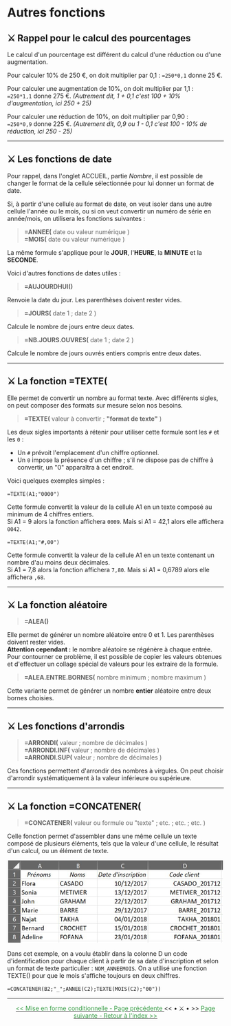 # Autres fonctions

## ⚔️ Rappel pour le calcul des pourcentages

Le calcul d'un pourcentage est différent du calcul d'une réduction ou d'une augmentation.

Pour calculer 10% de 250 €, on doit multiplier par 0,1 : <code>=250*0,1</code> donne 25 €.

Pour calculer une augmentation de 10%, on doit multiplier par 1,1 : <br>
  <code>=250*1,1</code> donne 275 €. *(Autrement dit, 1 + 0,1 c'est 100 + 10% d'augmentation, ici 250 + 25)*

Pour calculer une réduction de 10%, on doit multiplier par 0,90 : <br>
  <code>=250*0,9</code> donne 225 €. *(Autrement dit, 0,9 ou 1 - 0,1 c'est 100 - 10% de réduction, ici 250 - 25)*

* * *

## ⚔️ Les fonctions de date

Pour rappel, dans l'onglet ACCUEIL, partie *Nombre*, il est possible de changer le format de la cellule sélectionnée pour lui donner un format de date.

Si, à partir d'une cellule au format de date, on veut isoler dans une autre cellule l'année ou le mois, ou si on veut convertir un numéro de série en année/mois, on utilisera les fonctions suivantes :

> **=ANNEE(** date ou valeur numérique ) <br>
> **=MOIS(** date ou valeur numérique ) 

La même formule s'applique pour le **JOUR**, l'**HEURE**, la **MINUTE** et la **SECONDE**.



Voici d'autres fonctions de dates utiles :

> **=AUJOURDHUI()**

Renvoie la date du jour. Les parenthèses doivent rester vides.

> **=JOURS(** date 1 ; date 2 )

Calcule le nombre de jours entre deux dates.

> **=NB.JOURS.OUVRES(** date 1 ; date 2 )

Calcule le nombre de jours ouvrés entiers compris entre deux dates.

* * *

## ⚔️ La fonction =TEXTE(

Elle permet de convertir un nombre au format texte. Avec différents sigles, on peut composer des formats sur mesure selon nos besoins.

> **=TEXTE(** valeur à convertir ; **"**format de texte**"** ) 

Les deux sigles importants à rétenir pour utiliser cette formule sont les <code>#</code> et les <code>0</code> :

* Un <code>#</code> prévoit l'emplacement d'un chiffre optionnel. 
* Un <code>0</code> impose la présence d'un chiffre ; s'il ne dispose pas de chiffre à convertir, un "0" apparaîtra à cet endroit.


Voici quelques exemples simples :

~~~
=TEXTE(A1;"0000")
~~~

Cette formule convertit la valeur de la cellule A1 en un texte composé au minimum de 4 chiffres entiers. <br>
Si A1 = 9 alors la fonction affichera <code>0009</code>. Mais si A1 = 42,1 alors elle affichera <code>0042</code>.

~~~
=TEXTE(A1;"#,00")
~~~

Cette formule convertit la valeur de la cellule A1 en un texte contenant un nombre d'au moins deux décimales. <br>
Si A1 = 7,8 alors la fonction affichera <code>7,80</code>. Mais si A1 = 0,6789 alors elle affichera <code>,68</code>.


* * *

## ⚔️ La fonction aléatoire

> **=ALEA()**

Elle permet de générer un nombre aléatoire entre 0 et 1. Les parenthèses doivent rester vides. <br>
**Attention cependant :** le nombre aléatoire se régénère à chaque entrée. Pour contourner ce problème, il est possible de copier les valeurs obtenues et d'effectuer un collage spécial de valeurs pour les extraire de la formule.

> **=ALEA.ENTRE.BORNES(** nombre minimum ; nombre maximum )

Cette variante permet de générer un nombre <b>entier</b> aléatoire entre deux bornes choisies.

* * *

## ⚔️ Les fonctions d'arrondis

> **=ARRONDI(** valeur ; nombre de décimales ) <br>
> **=ARRONDI.INF(** valeur ; nombre de décimales ) <br>
> **=ARRONDI.SUP(** valeur ; nombre de décimales )

Ces fonctions permettent d'arrondir des nombres à virgules. On peut choisir d'arrondir systématiquement à la valeur inférieure ou supérieure.

* * *

## ⚔️ La fonction =CONCATENER(

> **=CONCATENER(** valeur ou formule ou "texte" ; etc. ; etc. ; etc. )

Celle fonction permet d'assembler dans une même cellule un texte composé de plusieurs éléments, tels que la valeur d'une cellule, le résultat d'un calcul, ou un élément de texte.

<center> <img width=500 src="images/concat.JPG" alt="Exemple 1" /> </center>

Dans cet exemple, on a voulu établir dans la colonne D un code d'identification pour chaque client à partir de sa date d'inscription et selon un format de texte particulier : <code>NOM_ANNEEMOIS</code>. On a utilisé une fonction TEXTE() pour que le mois s'affiche toujours en deux chiffres.

~~~
=CONCATENER(B2;"_";ANNEE(C2);TEXTE(MOIS(C2);"00"))
~~~

* * *

<center>  <a href="mise-en-forme-conditionnelle" target="_self" title="Mise en forme conditionnelle"> <font color="#389E46"> << Mise en forme conditionnelle - Page précédente </font> </a> << • ⚔️ • >> 
  <a href="index" target="_self" title="Index"> <font color="#389E46"> Page suivante - Retour à l'index >> </font> </a> </center>

